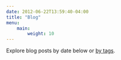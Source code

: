 ```yaml
---
date: 2012-06-22T13:59:40-04:00
title: "Blog"
menu:
    main:
        weight: 10
---
```


Explore blog posts by date below or [by tags](/tags).